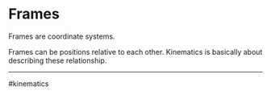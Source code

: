 # Frames
Frames are coordinate systems.

Frames can be positions relative to each other. Kinematics is basically about describing these relationship.


---
#kinematics
